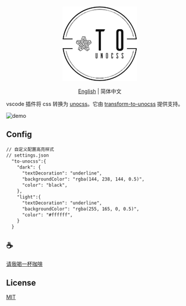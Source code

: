 <p align="center">
<img height="200" src="./assets/kv.png" alt="to unocss">
</p>
<p align="center"> <a href="./README.md">English</a> | 简体中文</p>

vscode 插件将 css 转换为 [unocss](https://github.com/unocss/unocss)。它由 [transform-to-unocss](https://github.com/Simon-He95/transformToUnocss) 提供支持。

![demo](/assets/demo.gif)

## Config
```
// 自定义配置高亮样式
// settings.json
  "to-unocss":{
    "dark": {
      "textDecoration": "underline",
      "backgroundColor": "rgba(144, 238, 144, 0.5)",
      "color": "black",
    },
    "light":{
      "textDecoration": "underline",
      "backgroundColor": "rgba(255, 165, 0, 0.5)",
      "color": "#ffffff",
    }
  }
```

## :coffee:

[请我喝一杯咖啡](https://github.com/Simon-He95/sponsor)

## License

[MIT](./license)

